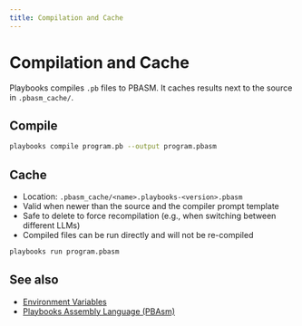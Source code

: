 ```yaml
---
title: Compilation and Cache
---
```


# Compilation and Cache

Playbooks compiles `.pb` files to PBASM. It caches results next to the source in `.pbasm_cache/`.

## Compile

```bash
playbooks compile program.pb --output program.pbasm
```

## Cache

- Location: `.pbasm_cache/<name>.playbooks-<version>.pbasm`
- Valid when newer than the source and the compiler prompt template
- Safe to delete to force recompilation (e.g., when switching between different LLMs)
- Compiled files can be run directly and will not be re-compiled
```bash
playbooks run program.pbasm
```

## See also

- [Environment Variables](environment-variables.md)
- [Playbooks Assembly Language (PBAsm)](../playbooks-language/playbooks-assembly-language.md)

